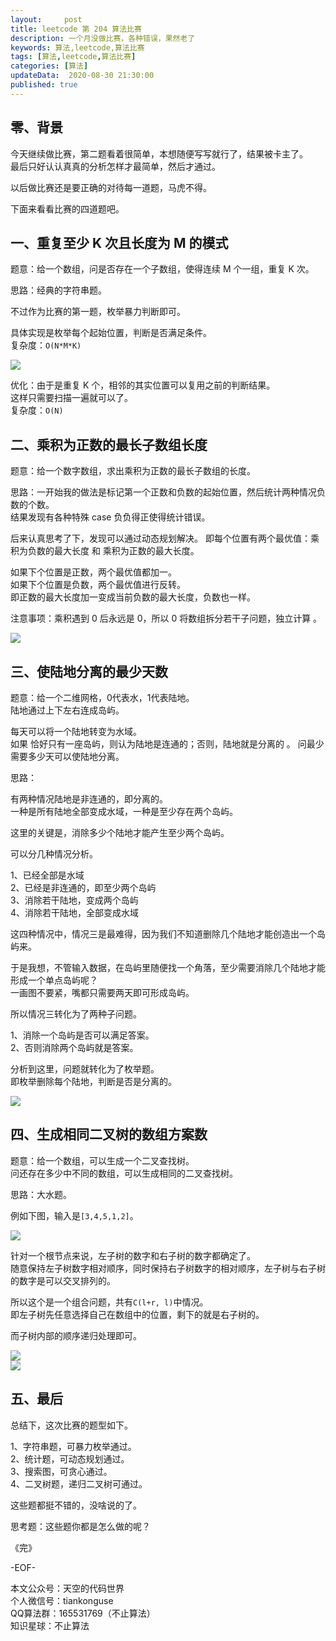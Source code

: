 ```yaml
---   
layout:     post  
title: leetcode 第 204 算法比赛
description: 一个月没做比赛，各种错误，果然老了    
keywords: 算法,leetcode,算法比赛  
tags: [算法,leetcode,算法比赛]    
categories: [算法]  
updateData:  2020-08-30 21:30:00  
published: true  
---  
```



## 零、背景  


今天继续做比赛，第二题看着很简单，本想随便写写就行了，结果被卡主了。  
最后只好认认真真的分析怎样才最简单，然后才通过。  


以后做比赛还是要正确的对待每一道题，马虎不得。  


下面来看看比赛的四道题吧。  


## 一、重复至少 K 次且长度为 M 的模式  


题意：给一个数组，问是否存在一个子数组，使得连续 M 个一组，重复 K 次。  


思路：经典的字符串题。  


不过作为比赛的第一题，枚举暴力判断即可。  


具体实现是枚举每个起始位置，判断是否满足条件。  
复杂度：`O(N*M*K)`  


![](//res2020.tiankonguse.com/images/2020/08/30/001.png)  


优化：由于是重复 K 个，相邻的其实位置可以复用之前的判断结果。  
这样只需要扫描一遍就可以了。  
复杂度：`O(N)`  


## 二、乘积为正数的最长子数组长度  


题意：给一个数字数组，求出乘积为正数的最长子数组的长度。  


思路：一开始我的做法是标记第一个正数和负数的起始位置，然后统计两种情况负数的个数。  
结果发现有各种特殊 case 负负得正使得统计错误。  


后来认真思考了下，发现可以通过动态规划解决。
即每个位置有两个最优值：乘积为负数的最大长度 和 乘积为正数的最大长度。  


如果下个位置是正数，两个最优值都加一。  
如果下个位置是负数，两个最优值进行反转。  
即正数的最大长度加一变成当前负数的最大长度，负数也一样。  


注意事项：乘积遇到 0 后永远是 0，所以 0 将数组拆分若干子问题，独立计算 。  


![](//res2020.tiankonguse.com/images/2020/08/30/002.png)  


## 三、使陆地分离的最少天数  


题意：给一个二维网格，0代表水，1代表陆地。  
陆地通过上下左右连成岛屿。  


每天可以将一个陆地转变为水域。  
如果 恰好只有一座岛屿，则认为陆地是连通的；否则，陆地就是分离的 。
问最少需要多少天可以使陆地分离。  


思路：  


有两种情况陆地是非连通的，即分离的。  
一种是所有陆地全部变成水域，一种是至少存在两个岛屿。  


这里的关键是，消除多少个陆地才能产生至少两个岛屿。  


可以分几种情况分析。


1、已经全部是水域  
2、已经是非连通的，即至少两个岛屿  
3、消除若干陆地，变成两个岛屿  
4、消除若干陆地，全部变成水域  


这四种情况中，情况三是最难得，因为我们不知道删除几个陆地才能创造出一个岛屿来。  

于是我想，不管输入数据，在岛屿里随便找一个角落，至少需要消除几个陆地才能形成一个单点岛屿呢？  
一画图不要紧，嘴都只需要两天即可形成岛屿。  


所以情况三转化为了两种子问题。  


1、消除一个岛屿是否可以满足答案。  
2、否则消除两个岛屿就是答案。  


分析到这里，问题就转化为了枚举题。  
即枚举删除每个陆地，判断是否是分离的。  


![](//res2020.tiankonguse.com/images/2020/08/30/003.png)  


## 四、生成相同二叉树的数组方案数  


题意：给一个数组，可以生成一个二叉查找树。  
问还存在多少中不同的数组，可以生成相同的二叉查找树。  


思路：大水题。  


例如下图，输入是`[3,4,5,1,2]`。  


![](//res2020.tiankonguse.com/images/2020/08/30/004.png)  


针对一个根节点来说，左子树的数字和右子树的数字都确定了。  
随意保持左子树数字相对顺序，同时保持右子树数字的相对顺序，左子树与右子树的数字是可以交叉排列的。  


所以这个是一个组合问题，共有`C(l+r, l)`中情况。  
即左子树先任意选择自己在数组中的位置，剩下的就是右子树的。  


而子树内部的顺序递归处理即可。  



![](//res2020.tiankonguse.com/images/2020/08/30/005.png)  
![](//res2020.tiankonguse.com/images/2020/08/30/006.png)  


## 五、最后  


总结下，这次比赛的题型如下。  


1、字符串题，可暴力枚举通过。  
2、统计题，可动态规划通过。  
3、搜索图，可贪心通过。  
4、二叉树题，递归二叉树可通过。  


这些题都挺不错的，没啥说的了。  


思考题：这些题你都是怎么做的呢？  



《完》  


-EOF-  



本文公众号：天空的代码世界  
个人微信号：tiankonguse  
QQ算法群：165531769（不止算法）  
知识星球：不止算法  


